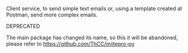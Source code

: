Client service, to send simple text emails or, using a template created at Postman, send more complex emails.

DEPRECATED

The main package has changed its name, so this it will be abandoned, please refer to https://github.com/ThCC/miitepro-py
